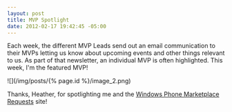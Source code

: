 ```yaml
---
layout: post
title: MVP Spotlight
date: 2012-02-17 19:42:45 -05:00
---
```


Each week, the different MVP Leads send out an email communication to their MVPs letting us know about upcoming events and other things relevant to us. As part of that newsletter, an individual MVP is often highlighted. This week, I'm the featured MVP!

![](/img/posts/{% page.id %}/image_2.png)

Thanks, Heather, for spotlighting me and the [Windows Phone Marketplace Requests](http://wprequests.uservoice.com/) site!
